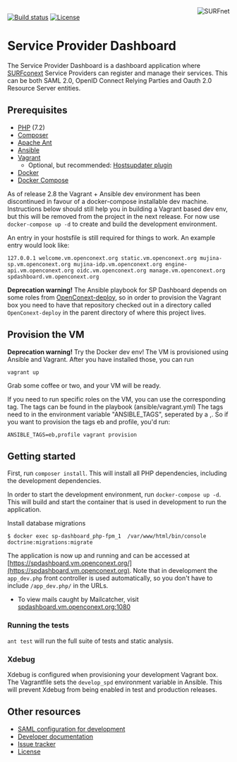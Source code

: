 <a href="https://www.surf.nl/over-surf/werkmaatschappijen/surfnet">
    <img src="https://www.surf.nl/themes/surf/logo.svg" alt="SURFnet"
         align="right" />
</a>

[![Build status](https://img.shields.io/travis/SURFnet/sp-dashboard.svg)](https://travis-ci.org/SURFnet/sp-dashboard)
[![License](https://img.shields.io/github/license/SURFnet/sp-dashboard.svg)](https://github.com/SURFnet/sp-dashboard/blob/master/LICENSE.txt)

# Service Provider Dashboard

The Service Provider Dashboard is a dashboard application where
[SURFconext](https://www.surf.nl/diensten-en-producten/surfconext/index.html) Service Providers can register and manage
their services. This can be both SAML 2.0, OpenID Connect Relying Parties and Oauth 2.0 Resource Server entities.

## Prerequisites

- [PHP](https://secure.php.net/manual/en/install.php) (7.2)
- [Composer](https://getcomposer.org/doc/00-intro.md)
- [Apache Ant](https://ant.apache.org/manual/install.html)
- [Ansible](https://docs.ansible.com/ansible/intro_installation.html)
- [Vagrant](https://www.vagrantup.com/docs/installation/)
  - Optional, but recommended: [Hostsupdater plugin](https://github.com/cogitatio/vagrant-hostsupdater)
- [Docker](https://docs.docker.com/engine/install/)
- [Docker Compose](https://docs.docker.com/compose/install/)

As of release 2.8 the Vagrant + Ansible dev environment has been discontinued in favour of a docker-compose installable
dev machine. Instructions below should still help you in building a Vagrant based dev env, but this will be removed from
the project in the next release. For now use `docker-compose up -d` to create and build the development environment.

An entry in your hostsfile is still required for things to work. An example entry would look like:

```
127.0.0.1 welcome.vm.openconext.org static.vm.openconext.org mujina-sp.vm.openconext.org mujina-idp.vm.openconext.org engine-api.vm.openconext.org oidc.vm.openconext.org manage.vm.openconext.org spdashboard.vm.openconext.org
```


**Deprecation warning!**
The Ansible playbook for SP Dashboard depends on some roles from
[OpenConext-deploy](https://github.com/OpenConext/OpenConext-deploy), so in order to provision the Vagrant box you need
to have that repository checked out in a directory called `OpenConext-deploy` in the parent directory of where this
project lives.

## Provision the VM

**Deprecation warning!** Try the Docker dev env! 
The VM is provisioned using Ansible and Vagrant. After you have installed those, you can run
```
vagrant up
```

Grab some coffee or two, and your VM will be ready.

If you need to run specific roles on the VM, you can use the corresponding tag. The tags can be found in the playbook (ansible/vagrant.yml)
The tags need to in the environment variable "ANSIBLE_TAGS", seperated by a ,. So if you want to provision the tags eb and profile, you'd run:
```
ANSIBLE_TAGS=eb,profile vagrant provision
```

## Getting started

First, run `composer install`. This will install all PHP dependencies, including the development dependencies.

In order to start the development environment, run `docker-compose up -d`. This will build and start the container that is
used in development to run the application. 

Install database migrations
```
$ docker exec sp-dashboard_php-fpm_1  /var/www/html/bin/console doctrine:migrations:migrate
```

The application is now up and running and can be accessed at
[https://spdashboard.vm.openconext.org/](https://spdashboard.vm.openconext.org). Note that in development the `app_dev.php`
front controller is used automatically, so you don't have to include `/app_dev.php/` in the URLs.
* To view mails caught by Mailcatcher, visit [spdashboard.vm.openconext.org:1080](https://spdashboard.vm.openconext.org:1080/)

### Running the tests

`ant test` will run the full suite of tests and static analysis.

### Xdebug
Xdebug is configured when provisioning your development Vagrant box. The Vagrantfile sets the `develop_spd` 
environment variable in Ansible. This will prevent Xdebug from being enabled in test and production releases.

## Other resources

 - [SAML configuration for development](docs/saml-dev-setup.md)
 - [Developer documentation](docs/index.md)
 - [Issue tracker](https://www.pivotaltracker.com/n/projects/1400064)
 - [License](LICENSE.txt)
